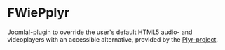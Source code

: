 # FWiePplyr

Joomla!-plugin to override the user's default HTML5 audio- and
videoplayers with an accessible alternative, provided by the [Plyr-project][1].

[1]: https://plyr.io/